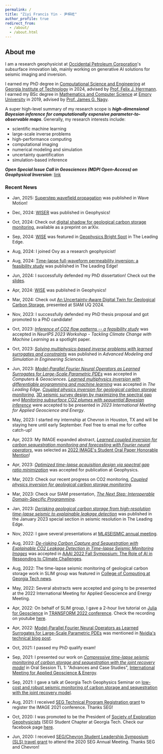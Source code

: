 ```yaml
---
permalink: /
title: "Ziyi Francis Yin - 尹梓屹"
author_profile: true
redirect_from: 
  - /about/
  - /about.html
---
```



## About me

I am a research geophysicist at [Occidental Petroleum Corporation](https://www.oxy.com/)'s subsurface innovation lab, mainly working on generative AI solutions for seismic imaging and inversion.

I earned my PhD degree in [Computational Science and Engineering](https://cse.gatech.edu) at [Georgia Institute of Technology](https://www.gatech.edu) in 2024, advised by [Prof. Felix J. Herrmann](https://cse.gatech.edu/people/felix-herrmann). I earned my BSc degree in [Mathematics and Computer Science](https://www.math.emory.edu) at [Emory University](http://www.emory.edu/home/index.html) in 2019, advised by [Prof. James G. Nagy](http://www.math.emory.edu/~nagy/).

A super high-level summary of my research scope is ***high-dimensional Bayesian inference for computationally expensive parameter-to-observable maps***. Generally, my research interests include:

* scientific machine learning
* large-scale inverse problems
* high-performance computing
* computational imaging
* numerical modeling and simulation
* uncertainty quantification
* simulation-based inference

***Open Special Issue Call in Geosciences (MDPI Open-Access) on Geophysical Inversion***: [link](https://www.mdpi.com/si/211103)

### Recent News

* Jan, 2025: [Superstep wavefield propagation](https://doi.org/10.1016/j.wavemoti.2024.103489) was published in Wave Motion!

* Dec, 2024: [WISER](https://doi.org/10.1190/geo2024-0483.1) was published in Geophysics!

* Oct, 2024: Check out [digital shadow for geological carbon storage monitoring](https://doi.org/10.48550/arXiv.2410.01218), available as a preprint on arXiv.

* Sep, 2024: [WISE](https://doi.org/10.1190/geo2023-0744.1) was featured in [Geophysics Bright Spot](https://library.seg.org/doi/10.1190/tle43090632.1) in The Leading Edge.

* Aug, 2024: I joined Oxy as a research geophysicist!

* Aug, 2024: [Time-lapse full-waveform permeability inversion: a feasibility study](https://doi.org/10.1190/tle43080544.1) was published in The Leading Edge!

* Jun, 2024: I successfully defended my PhD dissertation! Check out the [slides](http://dx.doi.org/10.13140/RG.2.2.16561.39528).

* Apr, 2024: [WISE](https://doi.org/10.1190/geo2023-0744.1) was published in Geophysics!

* Mar, 2024: Check out [An Uncertainty-Aware Digital Twin for Geological Carbon Storage](https://slim.gatech.edu/Publications/Public/Conferences/SIAMUQ/2024/digital-twin), presented at SIAM UQ 2024.

* Nov, 2023: I successfully defended my PhD thesis proposal and got promoted to a PhD candidate!

* Oct, 2023: [*Inference of CO2 flow patterns -- a feasibility study*](https://doi.org/10.48550/arXiv.2311.00290) was accepted in *NeurIPS 2023 Workshop - Tackling Climate Change with Machine Learning* as a spotlight paper.

* Oct, 2023: [*Solving multiphysics-based inverse problems with learned surrogates and constraints*](https://doi.org/10.1186/s40323-023-00252-0) was published in *Advanced Modeling and Simulation in Engineering Sciences*.

* Jun, 2023: [*Model-Parallel Fourier Neural Operators as Learned Surrogates for Large-Scale Parametric PDEs*](https://doi.org/10.1016/j.cageo.2023.105402) was accepted in *Computers & Geosciences*. [*Learned multiphysics inversion with differentiable programming and machine learning*](https://doi.org/10.1190/tle42070474.1) was accepted in *The Leading Edge*. [*Coupled physics inversion for geological carbon storage monitoring*](https://slimgroup.github.io/IMAGE2023/yin2023IMAGEend2end/abstract.html), [3D seismic survey design by maximizing the spectral gap](https://slimgroup.github.io/IMAGE2023/zhang2023IMAGEsg/abstract.html) and [*Monitoring subsurface CO2 plumes with sequential Bayesian inference*](https://slimgroup.github.io/IMAGE2023/SequentialBayes/abstract.html) were accepted to be presented in *2023 International Meeting for Applied Geoscience and Energy*.

* May, 2023: I started my internship at Chevron in Houston, TX and will be staying here until early September. Feel free to email me for coffee catch-up!

* Apr, 2023: My IMAGE expanded abstract, [*Learned coupled inversion for carbon sequestration monitoring and forecasting with Fourier neural operators*](https://doi.org/10.1190/image2022-3722848.1), was selected as [2022 IMAGE's Student Oral Paper Honorable Mention](https://ziyiyin97.github.io/files/awards/2023/2022_IMAGE_Letter.pdf)!

* Apr, 2023: [*Optimized time-lapse acquisition design via spectral gap ratio minimization*](https://slim.gatech.edu/Publications/Public/Submitted/2023/zhang2023otl/Spectral_Gap_Paper.html) was accepted for publication at Geophysics.

* Mar, 2023: Check our recent progress on CO2 monitoring, [*Coupled physics inversion for geological carbon storage monitoring*](https://slimgroup.github.io/IMAGE2023/yin2023IMAGEend2end/abstract.html).

* Mar, 2023: Check our SIAM presentation, [*The Next Step: Interoperable Domain-Specific Programming*](https://slim.gatech.edu/Publications/Public/Conferences/SIAMCSE/2023/herrmann2023SIAMCSEtns).

* Jan, 2023: [*Derisking geological carbon storage from high-resolution time-lapse seismic to explainable leakage detection*](https://doi.org/10.1190/tle42010069.1) was published in the January 2023 special section in seismic resolution in The Leading Edge.

* Nov, 2022: I gave several presentations at [ML4SEISMIC annual meeting](https://slim.gatech.edu/biblio/keyword/583).

* Aug, 2022: [*De-risking Carbon Capture and Sequestration with Explainable CO2 Leakage Detection in Time-lapse Seismic Monitoring Images*](https://slim.gatech.edu/Publications/Public/Conferences/AAAI/2022/erdinc2022AAAIdcc/erdinc2022AAAIdcc.pdf) was accepted in [AAAI 2022 Fall Symposium: The Role of AI in Responding to Climate Challenges](https://www.climatechange.ai/events/aaaifss2022).

* Aug, 2022: The time-lapse seismic monitoring of geological carbon storage work in SLIM group was featured in [College of Computing at Georgia Tech news](https://www.cc.gatech.edu/news/group-brings-seismic-imaging-climate-change-conversations-and-beyond).

* May, 2022: Several abstracts were accepted and going to be presented at the 2022 International Meeting for Applied Geoscience and Energy Meeting.

* Apr, 2022: On behalf of SLIM group, I gave a 2-hour live tutorial on [Julia for Geoscience](https://transform.softwareunderground.org/2022-julia-for-geoscience) in [TRANSFORM 2022 conference](https://transform.softwareunderground.org/overview). Check the recording on youtube [here](https://www.youtube.com/watch?v=HyWfp3NzIbg).

* Apr, 2022: [Model-Parallel Fourier Neural Operators as Learned Surrogates for Large-Scale Parametric PDEs](https://arxiv.org/pdf/2204.01205.pdf) was mentioned in [Nvidia's technical blog post](https://developer.nvidia.com/blog/accelerating-climate-change-mitigation-with-machine-learning-the-case-of-carbon-storage/?ncid=so-twit-573482&=&linkId=100000119404270#cid=dl13_so-twit_en-us).

* Oct, 2021: I passed my PhD qualify exam!

* Sep, 2021: I presented our work on [*Compressive time-lapse seismic monitoring of carbon storage and sequestration with the joint recovery model*](https://slim.gatech.edu/Publications/Public/Conferences/SEG/2021/yin2021SEGcts/yin2021SEGcts.html) in Oral Session TL 1: "Advances and Case Studies", [International Meeting for Applied Geoscience & Energy](https://imageevent.org/2021).

* Sep, 2021: I gave a talk at Georgia Tech Geophysics Seminar on [low-cost and robust seismic monitoring of carbon storage and sequestration with the joint recovery model](https://slim.gatech.edu/Publications/Public/Conferences/SEG/2021/yin2021SEGcts/yin2021SEGcts.html).

* Aug, 2021: I received [SEG Technical Program Registration grant](https://seg.org/travelgrants) to register the IMAGE 2021 conference. Thanks SEG!

* Oct, 2020: I was promoted to be the President of [Society of Exploration Geophysicists](https://seg.org/Education/Student/Student-Chapters/Student-Chapter-Listing/Student-Chapter-Listing-Detail/scID/000000200393) (SEG) Student Chapter at Georgia Tech. Check our facebook page [here](https://www.facebook.com/SEGatGT).

* Jun, 2020: I received [SEG/Chevron Student Leadership Symposium (SLS) travel grant](https://seg.org/Education/Student/Student-Programs/Student-Leadership-Symposium) to attend the 2020 SEG Annual Meeting. Thanks SEG and Chevron!
